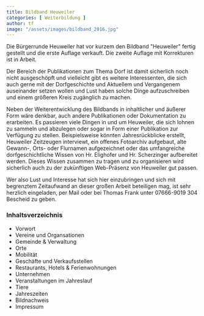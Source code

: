 ```yaml
---
title: Bildband Heuweiler
categories: [ Weiterbildung ]
author: tf
image: "/assets/images/bildband_2016.jpg"
---
```


Die Bürgerrunde Heuweiler hat vor kurzem den Bildband "Heuweiler" fertig gestellt und die erste Auflage verkauft. Die zweite Auflage mit Korrekturen ist in Arbeit.

Der Bereich der Publikationen zum Thema Dorf ist damit sicherlich noch nicht ausgeschöpft und vielleicht gibt es weitere Interessenten, die sich auch gerne mit der Dorfgeschichte und Aktuellem und Vergangenem auseinander setzen wollen und Lust haben solche Dinge aufzuschreiben und einem größeren Kreis zugänglich zu machen.

Neben der Weiterentwicklung des Bildbands in inhaltlicher und äußerer Form wäre denkbar, auch andere Publikationen oder Dokumentation zu erarbeiten. Es passieren viele Dingen in und um Heuweiler, die sich lohnen zu sammeln und abzulegen oder sogar in Form einer Publikation zur Verfügung zu stellen. Beispielsweise könnten Jahresrückblicke erstellt, Heuweiler Zeitzeugen interviewt, ein offenes Fotoarchiv aufgebaut, alte Gewann-, Orts- oder Flurnamen aufgezeichnet oder das umfangreiche dorfgeschichtliche Wissen von Hr. Elighofer und Hr. Scherzinger aufbereitet werden. Dieses Wissen zusammen zu tragen und zu organisieren wird sicherlich auch zu der zukünftigen Web-Präsenz von Heuweiler gut passen.

Wer also Lust und Interesse hat sich hier einzubringen und sich mit begrenztem Zeitaufwand an dieser großen Arbeit beteiligen mag, ist sehr herzlich eingeladen, per Mail oder bei Thomas Frank unter 07666-9019 304 Bescheid zu geben.

### Inhaltsverzeichnis

* Vorwort
* Vereine und Organsationen
* Gemeinde & Verwaltung
* Orte
* Mobilität
* Geschäfte und Verkaufsstellen
* Restaurants, Hotels & Ferienwohnungen
* Unternehmen
* Veranstaltungen im Jahreslauf
* Tiere
* Jahreszeiten
* Bildnachweis
* Impressum
